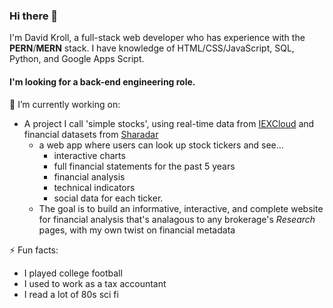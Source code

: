 ### Hi there 👋

I'm David Kroll, a full-stack web developer who has experience with the **PERN**/**MERN** stack. I have knowledge of HTML/CSS/JavaScript, SQL, Python, and Google Apps Script. 

#### I'm looking for a back-end engineering role.

🔭 I’m currently working on: 
- A project I call 'simple stocks', using real-time data from [IEXCloud](https://iexcloud.io/documentation/using-core-data/getting-real-time-core-financial-data.html) and financial datasets from [Sharadar](https://data.nasdaq.com/databases/SF1/documentation)
  - a web app where users can look up stock tickers and see... 
    - interactive charts
    - full financial statements for the past 5 years
    - financial analysis 
    - technical indicators
    - social data for each ticker. 
  - The goal is to build an informative, interactive, and complete website for financial analysis that's analagous to any brokerage's *Research* pages, with my own twist on financial metadata


⚡ Fun facts: 
- I played college football
- I used to work as a tax accountant
- I read a lot of 80s sci fi

<!--
Here are some ideas to get you started:

- 🔭 I’m currently working on ...
- 🌱 I’m currently learning ...
- 👯 I’m looking to collaborate on ...
- 🤔 I’m looking for help with ...
- 💬 Ask me about ...
- 📫 How to reach me: ...
- 😄 Pronouns: ...
- ⚡ Fun fact: ...
-->
